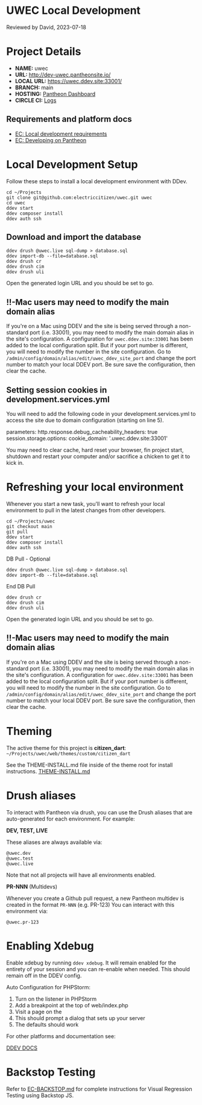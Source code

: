 UWEC Local Development
=============================
Reviewed by David, 2023-07-18

# Project Details
- **NAME:** uwec 
- **URL:** http://dev-uwec.pantheonsite.io/
- **LOCAL URL:** https://uwec.ddev.site:33001/
- **BRANCH:** main
- **HOSTING:** [Pantheon Dashboard](https://dashboard.pantheon.io/sites/dfeadf45-ac5d-48f4-a701-c121589cff0e#dev/code)
- **CIRCLE CI:** [Logs](https://app.circleci.com/pipelines/github/electriccitizen/uwec)

## Requirements and platform docs

- [EC: Local development requirements](https://docs.google.com/document/d/1_yeISu5bW5637TCeXByi82LUUfD1jeeSDHh5IeiPz4o/edit?usp=sharing)
- [EC: Developing on Pantheon](https://docs.google.com/document/d/1oTBHep57WENbf8PnM4LSn2Zx6x5EKA1rSYDEMvBEsUY/edit)


# Local Development Setup

Follow these steps to install a local development environment with DDev.

```
cd ~/Projects
git clone git@github.com:electriccitizen/uwec.git uwec
cd uwec
ddev start
ddev composer install
ddev auth ssh
```

## Download and import the database

```
ddev drush @uwec.live sql-dump > database.sql
ddev import-db --file=database.sql
ddev drush cr
ddev drush cim
ddev drush uli
```

Open the generated login URL and you should be set to go.

## !!-Mac users may need to modify the main domain alias
If you're on a Mac using DDEV and the site is being served through a non-standard port (i.e. 33001),
you may need to modify the main domain alias in the site's configuration. A configuration for
`uwec.ddev.site:33001` has been added to the local configuration split. But if your port number is
different, you will need to modify the number in the site configuration. Go to
`/admin/config/domain/alias/edit/uwec_ddev_site_port` and change the port number to match your local DDEV port.
Be sure save the configuration, then clear the cache.

## Setting session cookies in development.services.yml
You will need to add the following code in your development.services.yml to access the site due to domain configuration (starting on line 5).

parameters:
  http.response.debug_cacheability_headers: true
  session.storage.options:
    cookie_domain: '.uwec.ddev.site:33001'

You may need to clear cache, hard reset your browser, fin project start, shutdown and restart your computer and/or sacrifice a chicken to get it to kick in.

# Refreshing your local environment
Whenever you start a new task, you'll want to refresh your local environment to pull in the latest changes from other developers.

```
cd ~/Projects/uwec
git checkout main
git pull
ddev start
ddev composer install
ddev auth ssh
```

DB Pull - Optional
```
ddev drush @uwec.live sql-dump > database.sql
ddev import-db --file=database.sql
```
End DB Pull

```
ddev drush cr
ddev drush cim
ddev drush uli
```

Open the generated login URL and you should be set to go.

## !!-Mac users may need to modify the main domain alias
If you're on a Mac using DDEV and the site is being served through a non-standard port (i.e. 33001),
you may need to modify the main domain alias in the site's configuration. A configuration for
`uwec.ddev.site:33001` has been added to the local configuration split. But if your port number is 
different, you will need to modify the number in the site configuration. Go to
`/admin/config/domain/alias/edit/uwec_ddev_site_port` and change the port number to match your local DDEV port.
Be sure save the configuration, then clear the cache.

# Theming
The active theme for this project is **citizen_dart**:
`~/Projects/uwec/web/themes/custom/citizen_dart`

See the THEME-INSTALL.md file inside of the theme root for install instructions.
[THEME-INSTALL.md](/web/themes/citizen_dart/THEME-INSTALL.md)

# Drush aliases

To interact with Pantheon via drush, you can use the Drush aliases that are auto-generated for each environment. For example:

**DEV, TEST, LIVE**

These aliases are always available via:

```
@uwec.dev
@uwec.test
@uwec.live
```
Note that not all projects will have all environments enabled.

**PR-NNN** (Multidevs) 

Whenever you create a Github pull request, a new Pantheon multidev is created in the format `PR-NNN`  (e.g. PR-123) You can interact with this environment via:

```
@uwec.pr-123
```
# Enabling Xdebug

Enable xdebug by running `ddev xdebug`. It will remain enabled for the entirety of your session and you can re-enable when needed. This should remain off in the DDEV config.

Auto Configuration for PHPStorm:

1. Turn on the listener in PHPStorm
2. Add a breakpoint at the top of web/index.php
3. Visit a page on the
4. This should prompt a dialog that sets up your server
5. The defaults should work

For other platforms and documentation see:

[DDEV DOCS](https://ddev.readthedocs.io/en/stable/users/debugging-profiling/step-debugging/)

# Backstop Testing

Refer to [EC-BACKSTOP.md](/tests/backstop/EC-BACKSTOP.md) for complete instructions for Visual Regression Testing using Backstop JS. 
